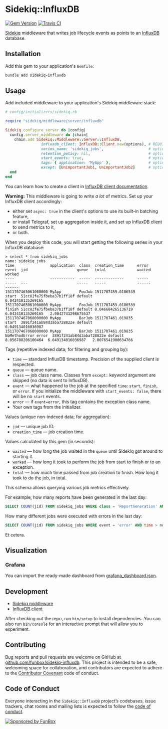 # Sidekiq::InfluxDB

[![Gem Version](https://img.shields.io/gem/v/sidekiq-influxdb.svg)](https://rubygems.org/gems/sidekiq-influxdb)
[![Travis CI](https://img.shields.io/travis/com/funbox/sidekiq-influxdb)](https://travis-ci.com/github/funbox/sidekiq-influxdb)

[Sidekiq](https://github.com/mperham/sidekiq/wiki) middleware that writes job lifecycle events as points to an [InfluxDB](http://docs.influxdata.com/influxdb/v1.3/) database.

## Installation

Add this gem to your application's `Gemfile`:

```bash
bundle add sidekiq-influxdb
```

## Usage

Add included middleware to your application's Sidekiq middleware stack:

```ruby
# config/initializers/sidekiq.rb

require "sidekiq/middleware/server/influxdb"

Sidekiq.configure_server do |config|
  config.server_middleware do |chain|
    chain.add Sidekiq::Middleware::Server::InfluxDB,
                influxdb_client: InfluxDB::Client.new(options), # REQUIRED
                series_name: 'sidekiq_jobs',                    # optional, default shown
                retention_policy: nil,                          # optional, default nil
                start_events: true,                             # optional, default true
                tags: { application: 'MyApp' },                 # optional, default {}
                except: [UnimportantJob1, UnimportantJob2]      # optional, default []
  end
end
```

You can learn how to create a client in [InfluxDB client documentation](https://github.com/influxdata/influxdb-ruby#creating-a-client).

**Warning:** This middleware is going to write _a lot_ of metrics.
Set up your InfluxDB client accordingly:
* either set `async: true` in the client's options to use its built-in batching feature,
* or install Telegraf, set up aggregation inside it, and set up InfluxDB client to send metrics to it,
* or both.

When you deploy this code, you will start getting the following series in your InfluxDB database:

```
> select * from sidekiq_jobs
name: sidekiq_jobs
time                application  class  creation_time      error         event  jid                      queue   total              waited              worked
----                -----------  -----  -------------      -----         -----  ---                      -----   -----              ------              ------
1511707465061000000 MyApp        FooJob 1511707459.0186539               start  51cc82fe75fbeba37b1ff18f default                    6.042410135269165
1511707465061000000 MyApp        FooJob 1511707459.0186539               finish 51cc82fe75fbeba37b1ff18f default 8.046684265136719  6.042410135269165   2.0042741298675537
1511707467068000000 MyApp        BarJob 1511707461.019835                start  3891f241ab84d3aba728822e default                    6.049134016036987
1511707467068000000 MyApp        BarJob 1511707461.019835  NoMethodError error  3891f241ab84d3aba728822e default 8.056788206100464  6.049134016036987   2.0076541900634766
```

Tags (repetitive indexed data; for filtering and grouping by):

* `time` — standard InfluxDB timestamp. Precision of the supplied client is respected.
* `queue` — queue name.
* `class` — job class name. Classes from `except:` keyword argument are skipped (no data is sent to InfluxDB).
* `event` — what happened to the job at the specified `time`: `start`, `finish`, or `error`. If you initialize the middleware with `start_events: false`, there will be no `start` events.
* `error` — if `event=error`, this tag contains the exception class name.
* Your own tags from the initializer.

Values (unique non-indexed data; for aggregation):

* `jid` — unique job ID.
* `creation_time` — job creation time.

Values calculated by this gem (in seconds):

* `waited` — how long the job waited in the `queue` until Sidekiq got around to starting it.
* `worked` — how long it took to perform the job from start to finish or to an exception.
* `total` — how much time passed from job creation to finish. How long it took to do the job, in total.

This schema allows querying various job metrics effectively.

For example, how many reports have been generated in the last day:

```sql
SELECT COUNT(jid) FROM sidekiq_jobs WHERE class = 'ReportGeneration' AND time > now() - 1d
```

How many different jobs were executed with errors in the last day:

```sql
SELECT COUNT(jid) FROM sidekiq_jobs WHERE event = 'error' AND time > now() - 1d GROUP BY class
```

Et cetera.

## Visualization

### Grafana

You can import the ready-made dashboard from [grafana_dashboard.json](grafana_dashboard.json).

## Development

* [Sidekiq middleware](https://github.com/mperham/sidekiq/wiki/Middleware)
* [InfluxDB client](https://github.com/influxdata/influxdb-ruby)

After checking out the repo, run `bin/setup` to install dependencies.
You can also run `bin/console` for an interactive prompt that will allow you to experiment.

## Contributing

Bug reports and pull requests are welcome on GitHub at [github.com/funbox/sidekiq-influxdb](https://github.com/funbox/sidekiq-influxdb).
This project is intended to be a safe, welcoming space for collaboration, and contributors are expected to adhere to the [Contributor Covenant](http://contributor-covenant.org) code of conduct.

## Code of Conduct

Everyone interacting in the `Sidekiq::InfluxDB` project’s codebases, issue trackers,
chat rooms and mailing lists is expected to follow the [code of conduct](https://github.com/funbox/sidekiq-influxdb/blob/master/CODE_OF_CONDUCT.md).

[![Sponsored by FunBox](https://funbox.ru/badges/sponsored_by_funbox_centered.svg)](https://funbox.ru)
